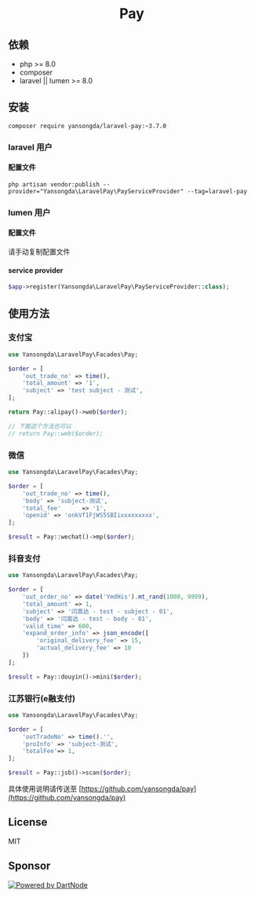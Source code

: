 <h1 align="center">Pay</h1>

## 依赖

- php >= 8.0
- composer
- laravel || lumen >= 8.0

## 安装

```Shell
composer require yansongda/laravel-pay:~3.7.0
```

### laravel 用户

#### 配置文件

```Shell
php artisan vendor:publish --provider="Yansongda\LaravelPay\PayServiceProvider" --tag=laravel-pay
```

### lumen 用户

#### 配置文件

请手动复制配置文件

#### service provider

```PHP
$app->register(Yansongda\LaravelPay\PayServiceProvider::class);
```

## 使用方法

### 支付宝

```PHP
use Yansongda\LaravelPay\Facades\Pay;

$order = [
    'out_trade_no' => time(),
    'total_amount' => '1',
    'subject' => 'test subject - 测试',
];

return Pay::alipay()->web($order);

// 下面这个方法也可以
// return Pay::web($order);
```

### 微信

```PHP
use Yansongda\LaravelPay\Facades\Pay;

$order = [
    'out_trade_no' => time(),
    'body' => 'subject-测试',
    'total_fee'      => '1',
    'openid' => 'onkVf1FjWS5SBIixxxxxxxxx',
];

$result = Pay::wechat()->mp($order);

```

### 抖音支付

```PHP
use Yansongda\LaravelPay\Facades\Pay;

$order = [
    'out_order_no' => date('YmdHis').mt_rand(1000, 9999),
    'total_amount' => 1,
    'subject' => '闫嵩达 - test - subject - 01',
    'body' => '闫嵩达 - test - body - 01',
    'valid_time' => 600,
    'expand_order_info' => json_encode([
        'original_delivery_fee' => 15,
        'actual_delivery_fee' => 10
    ])
];

$result = Pay::douyin()->mini($order);

```


### 江苏银行(e融支付)

```PHP
use Yansongda\LaravelPay\Facades\Pay;

$order = [
    'outTradeNo' => time().'',
    'proInfo' => 'subject-测试',
    'totalFee'=> 1,
];

$result = Pay::jsb()->scan($order);

```

具体使用说明请传送至 [https://github.com/yansongda/pay](https://github.com/yansongda/pay)

## License

MIT

## Sponsor

[![Powered by DartNode](https://dartnode.com/branding/DN-Open-Source-sm.png)](https://dartnode.com "Powered by DartNode - Free VPS for Open Source")
